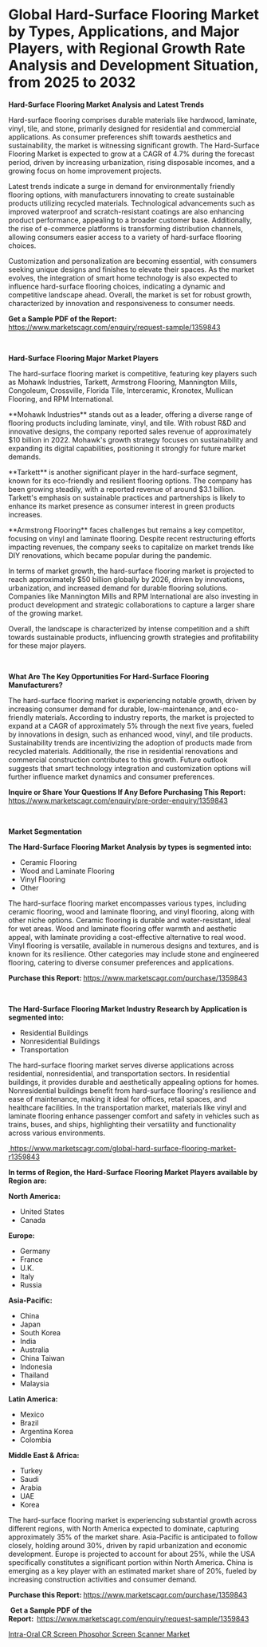 <p><h1>Global Hard-Surface Flooring Market by Types, Applications, and Major Players, with Regional Growth Rate Analysis and Development Situation, from 2025 to 2032</h1></p><p><strong>Hard-Surface Flooring Market Analysis and Latest Trends</strong></p>
<p><p>Hard-surface flooring comprises durable materials like hardwood, laminate, vinyl, tile, and stone, primarily designed for residential and commercial applications. As consumer preferences shift towards aesthetics and sustainability, the market is witnessing significant growth. The Hard-Surface Flooring Market is expected to grow at a CAGR of 4.7% during the forecast period, driven by increasing urbanization, rising disposable incomes, and a growing focus on home improvement projects.</p><p>Latest trends indicate a surge in demand for environmentally friendly flooring options, with manufacturers innovating to create sustainable products utilizing recycled materials. Technological advancements such as improved waterproof and scratch-resistant coatings are also enhancing product performance, appealing to a broader customer base. Additionally, the rise of e-commerce platforms is transforming distribution channels, allowing consumers easier access to a variety of hard-surface flooring choices.</p><p>Customization and personalization are becoming essential, with consumers seeking unique designs and finishes to elevate their spaces. As the market evolves, the integration of smart home technology is also expected to influence hard-surface flooring choices, indicating a dynamic and competitive landscape ahead. Overall, the market is set for robust growth, characterized by innovation and responsiveness to consumer needs.</p></p>
<p><strong>Get a Sample PDF of the Report:&nbsp;</strong> <a href="https://www.marketscagr.com/enquiry/request-sample/1359843?utm_campaign=2097&utm_medium=2&utm_source=Github&utm_content=ia&utm_term=22032025&utm_id=hard-surface-flooring">https://www.marketscagr.com/enquiry/request-sample/1359843</a></p>
<p>&nbsp;</p>
<p><strong>Hard-Surface Flooring Major Market Players</strong></p>
<p><p>The hard-surface flooring market is competitive, featuring key players such as Mohawk Industries, Tarkett, Armstrong Flooring, Mannington Mills, Congoleum, Crossville, Florida Tile, Interceramic, Kronotex, Mullican Flooring, and RPM International. </p><p>**Mohawk Industries** stands out as a leader, offering a diverse range of flooring products including laminate, vinyl, and tile. With robust R&D and innovative designs, the company reported sales revenue of approximately $10 billion in 2022. Mohawk's growth strategy focuses on sustainability and expanding its digital capabilities, positioning it strongly for future market demands.</p><p>**Tarkett** is another significant player in the hard-surface segment, known for its eco-friendly and resilient flooring options. The company has been growing steadily, with a reported revenue of around $3.1 billion. Tarkett's emphasis on sustainable practices and partnerships is likely to enhance its market presence as consumer interest in green products increases.</p><p>**Armstrong Flooring** faces challenges but remains a key competitor, focusing on vinyl and laminate flooring. Despite recent restructuring efforts impacting revenues, the company seeks to capitalize on market trends like DIY renovations, which became popular during the pandemic. </p><p>In terms of market growth, the hard-surface flooring market is projected to reach approximately $50 billion globally by 2026, driven by innovations, urbanization, and increased demand for durable flooring solutions. Companies like Mannington Mills and RPM International are also investing in product development and strategic collaborations to capture a larger share of the growing market. </p><p>Overall, the landscape is characterized by intense competition and a shift towards sustainable products, influencing growth strategies and profitability for these major players.</p></p>
<p>&nbsp;</p>
<p><strong>What Are The Key Opportunities For Hard-Surface Flooring Manufacturers?</strong></p>
<p><p>The hard-surface flooring market is experiencing notable growth, driven by increasing consumer demand for durable, low-maintenance, and eco-friendly materials. According to industry reports, the market is projected to expand at a CAGR of approximately 5% through the next five years, fueled by innovations in design, such as enhanced wood, vinyl, and tile products. Sustainability trends are incentivizing the adoption of products made from recycled materials. Additionally, the rise in residential renovations and commercial construction contributes to this growth. Future outlook suggests that smart technology integration and customization options will further influence market dynamics and consumer preferences.</p></p>
<p><strong>Inquire or Share Your Questions If Any Before Purchasing This Report:</strong> <a href="https://www.marketscagr.com/enquiry/pre-order-enquiry/1359843?utm_campaign=2097&utm_medium=2&utm_source=Github&utm_content=ia&utm_term=22032025&utm_id=hard-surface-flooring">https://www.marketscagr.com/enquiry/pre-order-enquiry/1359843</a></p>
<p>&nbsp;</p>
<p><strong>Market Segmentation</strong></p>
<p><strong>The Hard-Surface Flooring Market Analysis by types is segmented into:</strong></p>
<p><ul><li>Ceramic Flooring</li><li>Wood and Laminate Flooring</li><li>Vinyl Flooring</li><li>Other</li></ul></p>
<p><p>The hard-surface flooring market encompasses various types, including ceramic flooring, wood and laminate flooring, and vinyl flooring, along with other niche options. Ceramic flooring is durable and water-resistant, ideal for wet areas. Wood and laminate flooring offer warmth and aesthetic appeal, with laminate providing a cost-effective alternative to real wood. Vinyl flooring is versatile, available in numerous designs and textures, and is known for its resilience. Other categories may include stone and engineered flooring, catering to diverse consumer preferences and applications.</p></p>
<p><strong>Purchase this Report:&nbsp;</strong><a href="https://www.marketscagr.com/purchase/1359843?utm_campaign=2097&utm_medium=2&utm_source=Github&utm_content=ia&utm_term=22032025&utm_id=hard-surface-flooring">https://www.marketscagr.com/purchase/1359843</a></p>
<p>&nbsp;</p>
<p><strong>The Hard-Surface Flooring Market Industry Research by Application is segmented into:</strong></p>
<p><ul><li>Residential Buildings</li><li>Nonresidential Buildings</li><li>Transportation</li></ul></p>
<p><p>The hard-surface flooring market serves diverse applications across residential, nonresidential, and transportation sectors. In residential buildings, it provides durable and aesthetically appealing options for homes. Nonresidential buildings benefit from hard-surface flooring's resilience and ease of maintenance, making it ideal for offices, retail spaces, and healthcare facilities. In the transportation market, materials like vinyl and laminate flooring enhance passenger comfort and safety in vehicles such as trains, buses, and ships, highlighting their versatility and functionality across various environments.</p></p>
<p><a href="https://www.marketscagr.com/global-hard-surface-flooring-market-r1359843?utm_campaign=2097&utm_medium=2&utm_source=Github&utm_content=ia&utm_term=22032025&utm_id=hard-surface-flooring">&nbsp;https://www.marketscagr.com/global-hard-surface-flooring-market-r1359843</a></p>
<p><strong>In terms of Region, the Hard-Surface Flooring Market Players available by Region are:</strong></p>
<p>
    <p> <strong> North America: </strong>
        <ul>
            <li>United States</li>
            <li>Canada</li>
        </ul>
        </p> 
    <p> <strong> Europe: </strong>
        <ul>
            <li>Germany</li>
            <li>France</li>
            <li>U.K.</li>
            <li>Italy</li>
            <li>Russia</li>
        </ul>
        </p> 
    <p> <strong> Asia-Pacific: </strong>
        <ul>
            <li>China</li>
            <li>Japan</li>
            <li>South Korea</li>
            <li>India</li>
            <li>Australia</li>
            <li>China Taiwan</li>
            <li>Indonesia</li>
            <li>Thailand</li>
            <li>Malaysia</li>
        </ul>
        </p> 
    <p> <strong> Latin America: </strong>
        <ul>
            <li>Mexico</li>
            <li>Brazil</li>
            <li>Argentina Korea</li>
            <li>Colombia</li>
        </ul>
        </p> 
    <p> <strong> Middle East & Africa: </strong>
        <ul>
            <li>Turkey</li>
            <li>Saudi</li>
            <li>Arabia</li>
            <li>UAE</li>
            <li>Korea</li>
        </ul>
    </p>
    </p>
<p><p>The hard-surface flooring market is experiencing substantial growth across different regions, with North America expected to dominate, capturing approximately 35% of the market share. Asia-Pacific is anticipated to follow closely, holding around 30%, driven by rapid urbanization and economic development. Europe is projected to account for about 25%, while the USA specifically constitutes a significant portion within North America. China is emerging as a key player with an estimated market share of 20%, fueled by increasing construction activities and consumer demand.</p></p>
<p><strong>Purchase this Report: </strong><a href="https://www.marketscagr.com/purchase/1359843?utm_campaign=2097&utm_medium=2&utm_source=Github&utm_content=ia&utm_term=22032025&utm_id=hard-surface-flooring">https://www.marketscagr.com/purchase/1359843</a></p>
<p>&nbsp;<strong>Get a Sample PDF of the Report:&nbsp;&nbsp;</strong><a href="https://www.marketscagr.com/enquiry/request-sample/1359843?utm_campaign=2097&utm_medium=2&utm_source=Github&utm_content=ia&utm_term=22032025&utm_id=hard-surface-flooring">https://www.marketscagr.com/enquiry/request-sample/1359843</a></p>
<p><strong></strong></p>
<p><p><a href="https://github.com/FlorianWolf90/Market-Research-Report-List-1/blob/main/intra-oral-cr-screen-phosphor-screen-scanner-market.md?utm_campaign=2097&utm_medium=2&utm_source=Github&utm_content=ia&utm_term=22032025&utm_id=hard-surface-flooring">Intra-Oral CR Screen Phosphor Screen Scanner Market</a></p></p>